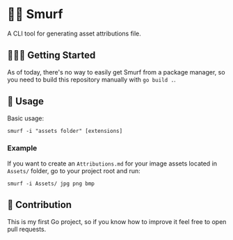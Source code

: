 # 🧙‍♂️ Smurf
A CLI tool for generating asset attributions file.

## 👷🏼‍♂️ Getting Started
As of today, there's no way to easily get Smurf from a package manager, so you need to build this repository manually with `go build .`.

## 🎉 Usage
Basic usage:
```
smurf -i "assets folder" [extensions]
```

### Example
If you want to create an `Attributions.md` for your image assets located in `Assets/` folder, go to your project root and run:
```
smurf -i Assets/ jpg png bmp
```

## 🤝 Contribution
This is my first Go project, so if you know how to improve it feel free to open pull requests.